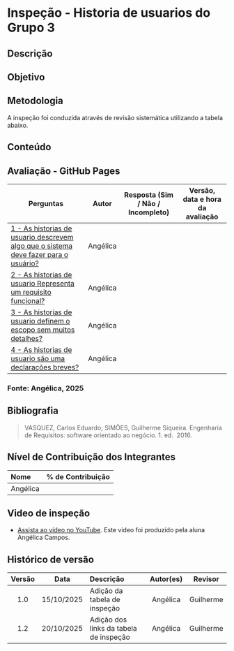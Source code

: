 # Inspeção - Historia de usuarios do Grupo 3

## Descrição

## Objetivo

## Metodologia
A inspeção foi conduzida através de revisão sistemática utilizando a tabela abaixo.

## Conteúdo
## Avaliação - GitHub Pages
|   Perguntas |  Autor| Resposta (Sim / Não / Incompleto) | Versão, data e hora da avaliação |
|----------   |----------|---------|---------|
| [1 - As historias de usuario descrevem algo que o sistema deve fazer para o usuário?](../../06_verificacao/entrega4/verificacao_historias_de_usuario.md#vus1)  |Angélica |||
| [2 - As historias de usuario Representa um requisito funcional?](../../06_verificacao/entrega4/verificacao_historias_de_usuario.md#vus2)   |Angélica |||
| [3 - As historias de usuario definem o escopo sem muitos detalhes?](../../06_verificacao/entrega4/verificacao_historias_de_usuario.md#vus3)   |Angélica |||
| [4 - As historias de usuario são uma declarações breves?](../../06_verificacao/entrega4/verificacao_historias_de_usuario.md#vus4)   |Angélica |||


### **Fonte:** Angélica, 2025


## Bibliografia
> VASQUEZ, Carlos Eduardo; SIMÕES, Guilherme Siqueira. Engenharia de Requisitos: software orientado ao negócio. 1. ed.  2016.


## Nível de Contribuição dos Integrantes

| Nome | % de Contribuição |
| :--- | :---------------: |
|   Angélica    |       |

## Video de inspeção 
- [Assista ao vídeo no YouTube](). Este video foi produzido pela aluna Angélica Campos.


## Histórico de versão

| Versão | Data | Descrição | Autor(es) | Revisor |
| :----: | :--: | :-------- | :-------: | :-----: |
|1.0|	15/10/2025|	Adição da tabela de inspeção |	Angélica	|Guilherme     |
|1.2|	20/10/2025|	Adição dos links da tabela de inspeção |	Angélica	|Guilherme     |